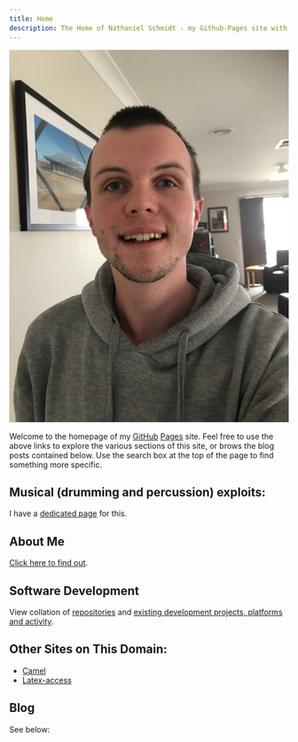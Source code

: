 ```yaml
---
title: Home
description: The Home of Nathaniel Schmidt - my Github-Pages site with blog, software projects and activity, affiliations, as well as some general info about some other things of personal interest.
---
```


![A picture of me](/assets/images/selfi.jpg)

Welcome to the homepage of my [GitHub](http://github.com) [Pages](http://github.io) site.  Feel free to use the above links to explore the various sections of this site, or brows the blog posts contained below.  Use the search box at the top of the page to find something more specific.

<!--## Use Action-Audio to auditorially visualise Tennis Australia's Australian Open 2024 ball and racket activity
[Click here to access the stream](/action-audio/)-->

## Musical (drumming and percussion) exploits:
I have a [dedicated page](/percussio/) for this.

## About Me
[Click here to find out](/about/).

## Software Development
View collation of [repositories](/repos/) and [existing development projects, platforms and activity](/dev/).

## Other Sites on This Domain:
* [Camel](/camel/)
* [Latex-access](/latex-access.github.io/)

## Blog
See below:

